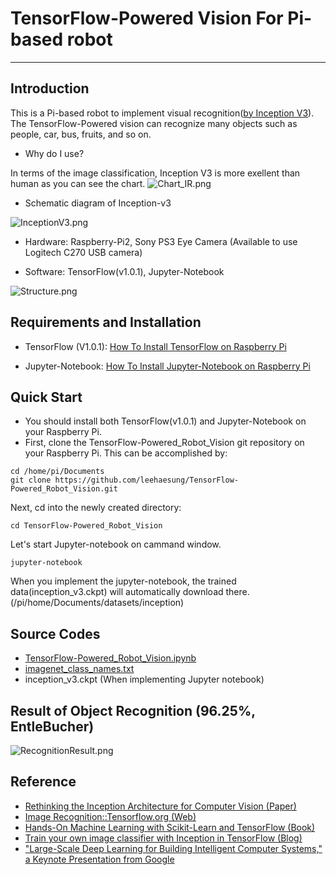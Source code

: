 # TensorFlow-Powered Vision For Pi-based robot

***

## Introduction

This is a Pi-based robot to implement visual recognition([by Inception V3](https://research.googleblog.com/2016/03/train-your-own-image-classifier-with.html)). The TensorFlow-Powered vision can recognize many objects such as people, car, bus, fruits, and so on. 

* Why do I use?

 In terms of the image classification, Inception V3 is more exellent than human as you can see the chart.
 ![Chart_IR.png](https://github.com/leehaesung/TensorFlow-Powered_Robot_Vision/blob/master/ImageFiles/Chart_ImageRecognition.png)

* Schematic diagram of Inception-v3 

![InceptionV3.png](https://github.com/leehaesung/TensorFlow-Powered_Robot_Vision/blob/master/ImageFiles/InceptionV3.png)

* Hardware: Raspberry-Pi2, Sony PS3 Eye Camera
 (Available to use Logitech C270 USB camera)

* Software: TensorFlow(v1.0.1), Jupyter-Notebook

![Structure.png](https://github.com/leehaesung/TensorFlow-Powered_Robot_Vision/blob/master/ImageFiles/Structure.png)


## Requirements and Installation

 * TensorFlow (V1.0.1): [How To Install TensorFlow on Raspberry Pi](https://www.instructables.com/id/Google-Tensorflow-on-Rapsberry-Pi/)
 
 * Jupyter-Notebook: [How To Install Jupyter-Notebook on Raspberry Pi](https://www.instructables.com/id/Jupyter-Notebook-on-Raspberry-Pi/)
 
 
## Quick Start
* You should install both TensorFlow(v1.0.1) and Jupyter-Notebook on your Raspberry Pi.
* First, clone the TensorFlow-Powered_Robot_Vision git repository on your Raspberry Pi. This can be accomplished by:
```
cd /home/pi/Documents
git clone https://github.com/leehaesung/TensorFlow-Powered_Robot_Vision.git
```
Next, cd into the newly created directory:
```
cd TensorFlow-Powered_Robot_Vision
``` 
Let's start Jupyter-notebook on cammand window.
```
jupyter-notebook
```
When you implement the jupyter-notebook, the trained data(inception_v3.ckpt) will automatically download there.(/pi/home/Documents/datasets/inception)


## Source Codes

* [TensorFlow-Powered_Robot_Vision.ipynb](https://github.com/leehaesung/TensorFlow-Powered_Robot_Vision/blob/master/TensorFlow-Powered_Robot_Vision.ipynb)
* [imagenet_class_names.txt](https://github.com/leehaesung/TensorFlow-Powered_Robot_Vision/blob/master/datasets/inception/imagenet_class_names.txt)
* inception_v3.ckpt (When implementing Jupyter notebook)


## Result of Object Recognition (96.25%, EntleBucher)

![RecognitionResult.png](https://github.com/leehaesung/TensorFlow-Powered_Robot_Vision/blob/master/ImageFiles/Result_96.25.png)


## Reference
* [Rethinking the Inception Architecture for Computer Vision (Paper)](https://arxiv.org/abs/1512.00567)
* [Image Recognition::Tensorflow.org (Web)](https://www.tensorflow.org/tutorials/image_recognition)
* [Hands-On Machine Learning with Scikit-Learn and TensorFlow (Book)](https://www.amazon.com/Hands-Machine-Learning-Scikit-Learn-TensorFlow/dp/1491962291/ref=sr_1_1?ie=UTF8&qid=1494573194&sr=8-1&keywords=hands+on+machine+learning+with+scikit+learn+and+tensorflow)
* [Train your own image classifier with Inception in TensorFlow (Blog)](https://research.googleblog.com/2016/03/train-your-own-image-classifier-with.html)
* ["Large-Scale Deep Learning for Building Intelligent Computer Systems," a Keynote Presentation from Google](https://www.slideshare.net/embeddedvision/largescale-deep-learning-for-building-intelligent-computer-systems-a-keynote-presentation-from-google)
